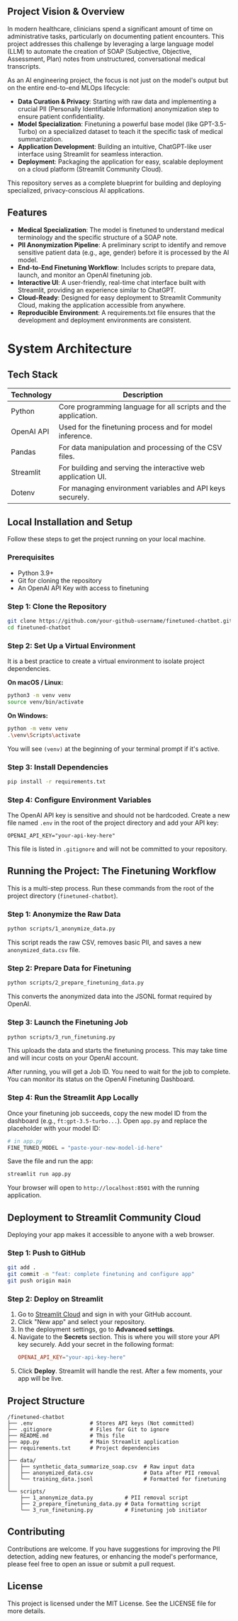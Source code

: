 ## Project Vision & Overview

In modern healthcare, clinicians spend a significant amount of time on administrative tasks, particularly on documenting patient encounters. This project addresses this challenge by leveraging a large language model (LLM) to automate the creation of SOAP (Subjective, Objective, Assessment, Plan) notes from unstructured, conversational medical transcripts.

As an AI engineering project, the focus is not just on the model's output but on the entire end-to-end MLOps lifecycle:

- **Data Curation & Privacy**: Starting with raw data and implementing a crucial PII (Personally Identifiable Information) anonymization step to ensure patient confidentiality.
- **Model Specialization**: Finetuning a powerful base model (like GPT-3.5-Turbo) on a specialized dataset to teach it the specific task of medical summarization.
- **Application Development**: Building an intuitive, ChatGPT-like user interface using Streamlit for seamless interaction.
- **Deployment**: Packaging the application for easy, scalable deployment on a cloud platform (Streamlit Community Cloud).

This repository serves as a complete blueprint for building and deploying specialized, privacy-conscious AI applications.

## Features

- **Medical Specialization**: The model is finetuned to understand medical terminology and the specific structure of a SOAP note.
- **PII Anonymization Pipeline**: A preliminary script to identify and remove sensitive patient data (e.g., age, gender) before it is processed by the AI model.
- **End-to-End Finetuning Workflow**: Includes scripts to prepare data, launch, and monitor an OpenAI finetuning job.
- **Interactive UI**: A user-friendly, real-time chat interface built with Streamlit, providing an experience similar to ChatGPT.
- **Cloud-Ready**: Designed for easy deployment to Streamlit Community Cloud, making the application accessible from anywhere.
- **Reproducible Environment**: A requirements.txt file ensures that the development and deployment environments are consistent.

# System Architecture

## Tech Stack

| Technology | Description |
|------------|-------------|
| Python     | Core programming language for all scripts and the application. |
| OpenAI API | Used for the finetuning process and for model inference. |
| Pandas     | For data manipulation and processing of the CSV files. |
| Streamlit  | For building and serving the interactive web application UI. |
| Dotenv     | For managing environment variables and API keys securely. |

## Local Installation and Setup

Follow these steps to get the project running on your local machine.

### Prerequisites
- Python 3.9+
- Git for cloning the repository
- An OpenAI API Key with access to finetuning

### Step 1: Clone the Repository
```bash
git clone https://github.com/your-github-username/finetuned-chatbot.git
cd finetuned-chatbot
```

### Step 2: Set Up a Virtual Environment
It is a best practice to create a virtual environment to isolate project dependencies.

**On macOS / Linux:**
```bash
python3 -m venv venv
source venv/bin/activate
```

**On Windows:**
```bash
python -m venv venv
.\venv\Scripts\activate
```
You will see `(venv)` at the beginning of your terminal prompt if it's active.

### Step 3: Install Dependencies
```bash
pip install -r requirements.txt
```

### Step 4: Configure Environment Variables
The OpenAI API key is sensitive and should not be hardcoded. Create a new file named `.env` in the root of the project directory and add your API key:

```text
OPENAI_API_KEY="your-api-key-here"
```

This file is listed in `.gitignore` and will not be committed to your repository.

## Running the Project: The Finetuning Workflow

This is a multi-step process. Run these commands from the root of the project directory (`finetuned-chatbot`).

### Step 1: Anonymize the Raw Data
```bash
python scripts/1_anonymize_data.py
```
This script reads the raw CSV, removes basic PII, and saves a new `anonymized_data.csv` file.

### Step 2: Prepare Data for Finetuning
```bash
python scripts/2_prepare_finetuning_data.py
```
This converts the anonymized data into the JSONL format required by OpenAI.

### Step 3: Launch the Finetuning Job
```bash
python scripts/3_run_finetuning.py
```
This uploads the data and starts the finetuning process. This may take time and will incur costs on your OpenAI account.

After running, you will get a Job ID. You need to wait for the job to complete. You can monitor its status on the OpenAI Finetuning Dashboard.

### Step 4: Run the Streamlit App Locally
Once your finetuning job succeeds, copy the new model ID from the dashboard (e.g., `ft:gpt-3.5-turbo...`). Open `app.py` and replace the placeholder with your model ID:

```python
# in app.py
FINE_TUNED_MODEL = "paste-your-new-model-id-here"
```

Save the file and run the app:

```bash
streamlit run app.py
```

Your browser will open to `http://localhost:8501` with the running application.

## Deployment to Streamlit Community Cloud

Deploying your app makes it accessible to anyone with a web browser.

### Step 1: Push to GitHub
```bash
git add .
git commit -m "feat: complete finetuning and configure app"
git push origin main
```

### Step 2: Deploy on Streamlit
1. Go to [Streamlit Cloud](https://share.streamlit.io) and sign in with your GitHub account.
2. Click "New app" and select your repository.
3. In the deployment settings, go to **Advanced settings**.
4. Navigate to the **Secrets** section. This is where you will store your API key securely. Add your secret in the following format:
   ```toml
   OPENAI_API_KEY="your-api-key-here"
   ```
5. Click **Deploy**. Streamlit will handle the rest. After a few moments, your app will be live.

## Project Structure

```code
/finetuned-chatbot
├── .env                  # Stores API keys (Not committed)
├── .gitignore            # Files for Git to ignore
├── README.md             # This file
├── app.py                # Main Streamlit application
├── requirements.txt      # Project dependencies
│
├── data/
│   ├── synthetic_data_summarize_soap.csv  # Raw input data
│   ├── anonymized_data.csv                # Data after PII removal
│   └── training_data.jsonl                # Formatted for finetuning
│
└── scripts/
    ├── 1_anonymize_data.py          # PII removal script
    ├── 2_prepare_finetuning_data.py # Data formatting script
    └── 3_run_finetuning.py          # Finetuning job initiator
```

## Contributing

Contributions are welcome. If you have suggestions for improving the PII detection, adding new features, or enhancing the model's performance, please feel free to open an issue or submit a pull request.

## License

This project is licensed under the MIT License. See the LICENSE file for more details.

